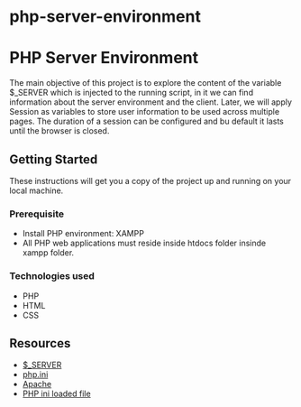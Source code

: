 # php-server-environment

# PHP Server Environment

The main objective of this project is to explore the content of the variable $\_SERVER which is injected to the running script, in it we can find information about the server environment and the client. Later, we will apply Session as variables to store user information to be used across multiple pages. The duration of a session can be configured and bu default it lasts until the browser is closed.

## Getting Started

These instructions will get you a copy of the project up and running on your local machine.

### Prerequisite

- Install PHP environment: XAMPP
- All PHP web applications must reside inside htdocs folder insinde xampp folder.

### Technologies used

- PHP
- HTML
- CSS

## Resources

- [$\_SERVER](https://www.php.net/manual/en/reserved.variables.server.php)
- [php.ini](https://www.php.net/manual/es/configuration.file.php)
- [Apache](https://httpd.apache.org/)
- [PHP ini loaded file](https://www.php.net/manual/es/function.php-ini-loaded-file.php)
